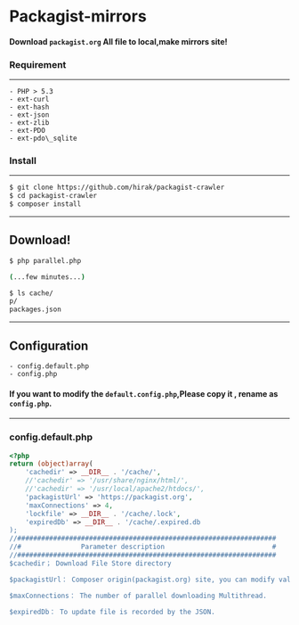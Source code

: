 Packagist-mirrors
========================
#### Download `packagist.org` All file to local,make mirrors site!

### Requirement
------------------
```
- PHP > 5.3
- ext-curl
- ext-hash
- ext-json
- ext-zlib
- ext-PDO
- ext-pdo\_sqlite
```
### Install
------------------

```sh 
$ git clone https://github.com/hirak/packagist-crawler
$ cd packagist-crawler
$ composer install
```
---------------------
Download!
------------------

```sh
$ php parallel.php

(...few minutes...)

$ ls cache/
p/
packages.json
```
----------------------------------------
Configuration
------------------
```
- config.default.php
- config.php
```
#### If you want to modify the `default.config.php`,Please copy it , rename as `config.php`.
----------------------------------------
### config.default.php
```php
<?php
return (object)array(
    'cachedir' => __DIR__ . '/cache/',
    //'cachedir' => '/usr/share/nginx/html/',
    //'cachedir' => '/usr/local/apache2/htdocs/',
    'packagistUrl' => 'https://packagist.org',
    'maxConnections' => 4,
    'lockfile' => __DIR__ . '/cache/.lock',
    'expiredDb' => __DIR__ . '/cache/.expired.db
);
//#################################################################
//#               Parameter description                           #
//#################################################################
$cachedir； Download File Store directory

$packagistUrl： Composer origin(packagist.org) site, you can modify value to another Composer mirrors url!

$maxConnections： The number of parallel downloading Multithread.

$expiredDb： To update file is recorded by the JSON.
```
